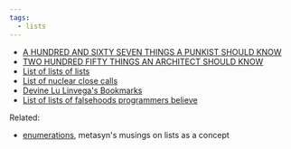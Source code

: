 ```yaml
---
tags:
  - lists
---
```

- [A HUNDRED AND SIXTY SEVEN THINGS A PUNKIST SHOULD KNOW](http://www.punk.ist/)
- [TWO HUNDRED FIFTY THINGS AN ARCHITECT SHOULD KNOW](https://www.readingdesign.org/250-things)
- [List of lists of lists](https://en.wikipedia.org/wiki/List_of_lists_of_lists)
- [List of nuclear close calls](https://en.wikipedia.org/wiki/List_of_nuclear_close_calls)
- [Devine Lu Linvega's Bookmarks](https://wiki.xxiivv.com/site/bookmarks.html)
- [List of lists of falsehoods programmers believe](https://github.com/kdeldycke/awesome-falsehood)

Related:

- [enumerations](https://metasyn.pw/enumerations), metasyn's musings on lists as a concept

